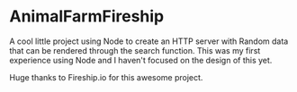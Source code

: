 # AnimalFarmFireship

A cool little project using Node to create an HTTP server with Random data that can be rendered through the search function.
This was my first experience using Node and I haven't focused on the design of this yet.


Huge thanks to Fireship.io for this awesome project.
